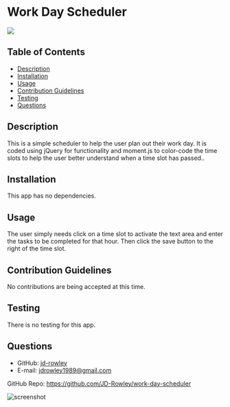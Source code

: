 # Work Day Scheduler
  
  [
    <img src="https://img.shields.io/static/v1?label=LICENSE&message=MIT&color=informational&style=for-the-badge" />
    ](https://choosealicense.com/)
  
  ## Table of Contents
  * [Description](#description)
  * [Installation](#installation)
  * [Usage](#usage)
  * [Contribution Guidelines](#contribution-guidelines)
  * [Testing](#testing)
  * [Questions](#questions) 
    
  ## Description
  This is a simple scheduler to help the user plan out their work day. It is coded using jQuery for functionality and moment.js to color-code the time slots to help the user better understand when a time slot has passed..
  ## Installation
  This app has no dependencies.
  ## Usage
  The user simply needs click on a time slot to activate the text area and enter the tasks to be completed for that hour. Then click the save button to the right of the time slot.
  ## Contribution Guidelines
  No contributions are being accepted at this time.
  ## Testing
  There is no testing for this app.
  ## Questions
  * GitHub: [jd-rowley](http://github.com/jd-rowley)
  * E-mail: jdrowley1989@gmail.com

GitHub Repo: https://github.com/JD-Rowley/work-day-scheduler

![screenshot](https://user-images.githubusercontent.com/86571612/130673288-912f7fbe-60e6-41e6-b27b-5ebfaaa62714.jpg)
